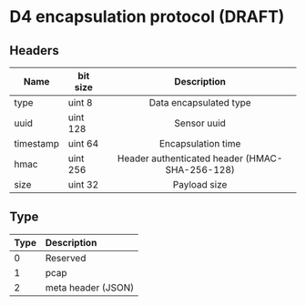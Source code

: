 # D4 encapsulation protocol (DRAFT)

## Headers

| Name          | bit size  |                               Description                              |
|---------------|-----------|:----------------------------------------------------------------------:|
| type          |  uint 8   | Data encapsulated type                                                 |
| uuid          | uint 128  | Sensor uuid                                                            |
| timestamp     | uint 64   | Encapsulation time                                                     |
| hmac          | uint 256  | Header authenticated header (HMAC-SHA-256-128)                         |
| size          | uint 32   | Payload size                                                           |

## Type

|Type| Description |
|----|:------------|
| 0  | Reserved    |
| 1  | pcap        |
| 2  | meta header (JSON)|

